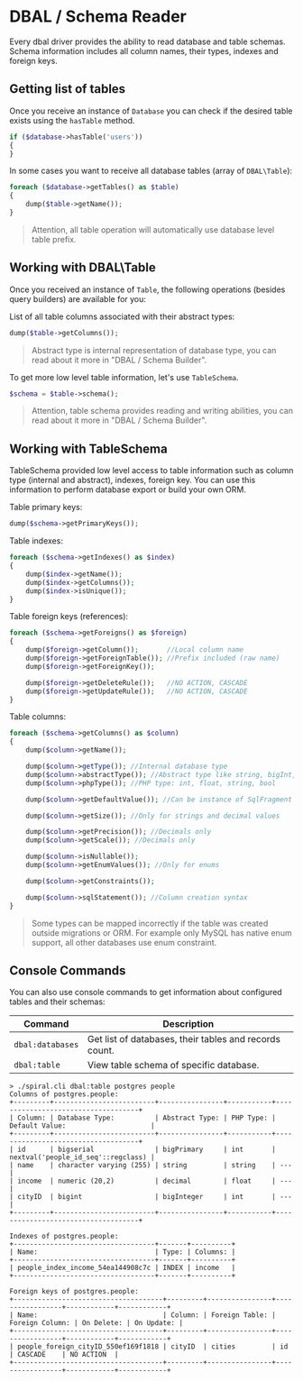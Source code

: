# DBAL / Schema Reader
Every dbal driver provides the ability to read database and table schemas. Schema information includes all column names, their types, indexes and foreign keys.

## Getting list of tables
Once you receive an instance of `Database` you can check if the desired table exists using the `hasTable` method.

```php
if ($database->hasTable('users'))
{
}
```

In some cases you want to receive all database tables (array of `DBAL\Table`):

```php
foreach ($database->getTables() as $table)
{
    dump($table->getName());
}
```

> Attention, all table operation will automatically use database level table prefix. 

## Working with DBAL\Table
Once you received an instance of `Table`, the following operations (besides query builders) are available for you:

List of all table columns associated with their abstract types:

```php
dump($table->getColumns());
```

> Abstract type is internal representation of database type, you can read about it more in "DBAL / Schema Builder".

To get more low level table information, let's use `TableSchema`.

```php
$schema = $table->schema();
```

> Attention, table schema provides reading and writing abilities, you can read about it more in "DBAL / Schema Builder".

## Working with TableSchema
TableSchema provided low level access to table information such as column type (internal and abstract), indexes, foreign key. You can use this information to perform database export or build your own ORM.

Table primary keys:

```php
dump($schema->getPrimaryKeys());
```

Table indexes:

```php
foreach ($schema->getIndexes() as $index)
{
    dump($index->getName());
    dump($index->getColumns());
    dump($index->isUnique());
}
```

Table foreign keys (references):

```php
foreach ($schema->getForeigns() as $foreign)
{
    dump($foreign->getColumn());       //Local column name
    dump($foreign->getForeignTable()); //Prefix included (raw name)
    dump($foreign->getForeignKey());

    dump($foreign->getDeleteRule());   //NO ACTION, CASCADE
    dump($foreign->getUpdateRule());   //NO ACTION, CASCADE
}
```

Table columns:

```php
foreach ($schema->getColumns() as $column)
{
    dump($column->getName());

    dump($column->getType()); //Internal database type
    dump($column->abstractType()); //Abstract type like string, bigInt, enum, text and etc.
    dump($column->phpType()); //PHP type: int, float, string, bool

    dump($column->getDefaultValue()); //Can be instance of SqlFragment

    dump($column->getSize()); //Only for strings and decimal values

    dump($column->getPrecision()); //Decimals only
    dump($column->getScale()); //Decimals only

    dump($column->isNullable());
    dump($column->getEnumValues()); //Only for enums

    dump($column->getConstraints());

    dump($column->sqlStatement()); //Column creation syntax
}
```
> Some types can be mapped incorrectly if the table was created outside migrations or ORM. For example only MySQL has native enum support, all other databases use enum constraint.

## Console Commands
You can also use console commands to get information about configured tables and their schemas:

Command           | Description 
---               | ---
`dbal:databases`  | Get list of databases, their tables and records count.
`dbal:table`      | View table schema of specific database.


```
> ./spiral.cli dbal:table postgres people
Columns of postgres.people:
+---------+-------------------------+----------------+-----------+------------------------------------+
| Column: | Database Type:          | Abstract Type: | PHP Type: | Default Value:                     |
+---------+-------------------------+----------------+-----------+------------------------------------+
| id      | bigserial               | bigPrimary     | int       | nextval('people_id_seq'::regclass) |
| name    | character varying (255) | string         | string    | ---                                |
| income  | numeric (20,2)          | decimal        | float     | ---                                |
| cityID  | bigint                  | bigInteger     | int       | ---                                |
+---------+-------------------------+----------------+-----------+------------------------------------+

Indexes of postgres.people:
+-----------------------------------+-------+----------+
| Name:                             | Type: | Columns: |
+-----------------------------------+-------+----------+
| people_index_income_54ea144908c7c | INDEX | income   |
+-----------------------------------+-------+----------+

Foreign keys of postgres.people:
+-------------------------------------+---------+----------------+-----------------+------------+------------+
| Name:                               | Column: | Foreign Table: | Foreign Column: | On Delete: | On Update: |
+-------------------------------------+---------+----------------+-----------------+------------+------------+
| people_foreign_cityID_550ef169f1818 | cityID  | cities         | id              | CASCADE    | NO ACTION  |
+-------------------------------------+---------+----------------+-----------------+------------+------------+
```